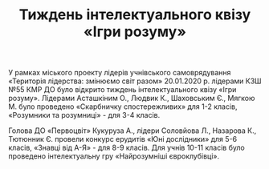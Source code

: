 ﻿---
title: Тиждень інтелектуального квізу «Ігри розуму»
---

У рамках міського проекту лідерів учнівського самоврядування «Територія лідерства: змінюємо світ разом» 20.01.2020 р. лідерами КЗШ №55 КМР ДО було відкрито тиждень інтелектуального квізу «Ігри розуму». Лідерами Асташкіним О., Людвик К., Шаховським Є., Мягкою М. було проведено «Скарбничку спостережливих» для 1-2 класів, «Розумники та розумниці» - для 3-4 класів.

Голова ДО «Первоцвіт» Кукуруза А., лідери Соловйова Л., Назарова К., Тютюнник Є. провели конкурс ерудитів «Юні дослідники» для 5-6 класів, «Знавці від А-Я» - для 8-9 класів. Для учнів 10-11 класів було проведено інтелектуальну гру «Найрозумніші євроклубівці».

<youtube id="HTJGoaNW8pI" />

<slideshow />
